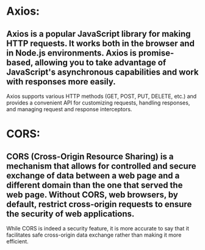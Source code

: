 # Axios:

## Axios is a popular JavaScript library for making HTTP requests. It works both in the browser and in Node.js environments. Axios is promise-based, allowing you to take advantage of JavaScript's asynchronous capabilities and work with responses more easily.

Axios supports various HTTP methods (GET, POST, PUT, DELETE, etc.) and provides a convenient API for customizing requests, handling responses, and managing request and response interceptors.

# CORS:

## CORS (Cross-Origin Resource Sharing) is a mechanism that allows for controlled and secure exchange of data between a web page and a different domain than the one that served the web page. Without CORS, web browsers, by default, restrict cross-origin requests to ensure the security of web applications.

While CORS is indeed a security feature, it is more accurate to say that it facilitates safe cross-origin data exchange rather than making it more efficient. 
